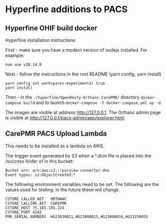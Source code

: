 # Hyperfine additions to PACS
## Hyperfine OHIF build docker
Hyperfine installation instructions

First - make sure you have a modern version of nodejs installed.
For example:

```nvm use v20.14.0```

Next -  follow the instructions in the root README (yarn config, yarn install)

```
yarn config set workspaces-experimental true
yarn install
```

Then - in the `./hyperfine/OpenResty-Orthanc-CarePMR/` directory
```docker-compose build```
and to launch
```docker-compose -f docker-compose.yml up -d```

The images are visible at address http://127.0.0.1. The Orthanc admin page is visible at http://127.0.0.1/pacs-admin/app/explorer.html.

## CarePMR PACS Upload Lambda

This needs to be installed as a lambda on AWS.

The trigger event generated by S3 when a *.dcm file is placed into the /success folder of in this bucket:
```
Bucket arn: arn:aws:s3:::purview-connector-dev
Event types: s3:ObjectCreated:*
```
The following environment variables need to be set. The following are the values
used for testing; in the future these will change.
```
CSTORE_CALLED_AET	ORTHANC
CSTORE_CALLING_AET	CAREPMR
CSTORE_HOST	75.101.185.224
CSTORE_PORT	4242
PMR_SERIAL_NUMBERS	HG23030011,HG23080015,HG23080016,HG23350055
```
